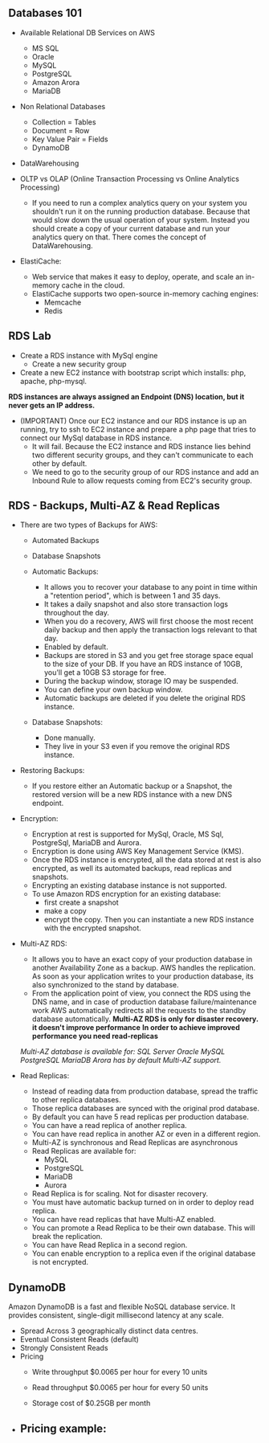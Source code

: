 ## Databases 101 ##
* Available Relational DB Services on AWS
    - MS SQL
    - Oracle
    - MySQL
    - PostgreSQL
    - Amazon Arora
    - MariaDB
* Non Relational Databases
    * Collection        = Tables
    * Document          = Row
    * Key Value Pair    = Fields

    - DynamoDB

* DataWarehousing

* OLTP vs OLAP (Online Transaction Processing vs Online Analytics Processing)
    - If you need to run a complex analytics query on your system you shouldn't run it on the running production database. Because that would slow down the usual operation of your system. Instead you should create a copy of your current database and run your analytics query on that. There comes the concept of DataWarehousing.

* ElastiCache:
    - Web service that makes it easy to deploy, operate, and scale an in-memory cache in the cloud.
    - ElastiCache supports two open-source in-memory caching engines:
        - Memcache
        - Redis


## RDS Lab ##
- Create a RDS instance with MySql engine
    * Create a new security group
- Create a new EC2 instance with bootstrap script which installs: php, apache, php-mysql.

**RDS instances are always assigned an Endpoint (DNS) location, but it never gets an IP address.**

* (IMPORTANT) Once our EC2 instance and our RDS instance is up an running, try to ssh to EC2 instance and prepare a php page that tries to connect our MySql database in RDS instance.
    * It will fail. Because the EC2 instance and RDS instance lies behind two different security groups, and they can't communicate to each other by default.
    * We need to go to the security group of our RDS instance and add an Inbound Rule to allow requests coming from EC2's security group.


## RDS - Backups, Multi-AZ & Read Replicas ##
* There are two types of Backups for AWS:
    - Automated Backups
    - Database Snapshots

    - Automatic Backups:
        - It allows you to recover your database to any point in time within a "retention period", which is between 1 and 35 days.
        - It takes a daily snapshot and also store transaction logs throughout the day.
        - When you do a recovery, AWS will first choose the most recent daily backup and then apply the transaction logs relevant to that day.
        - Enabled by default.
        - Backups are stored in S3 and you get free storage space equal to the size of your DB. If you have an RDS instance of 10GB, you'll get a 10GB S3 storage for free.
        - During the backup window, storage IO may be suspended.
        - You can define your own backup window.
        - Automatic backups are deleted if you delete the original RDS instance.
    - Database Snapshots:
        - Done manually.
        - They live in your S3 even if you remove the original RDS instance.

* Restoring Backups:
    - If you restore either an Automatic backup or a Snapshot, the restored version will be a new RDS instance with a new DNS endpoint.

* Encryption:
    - Encryption at rest is supported for MySql, Oracle, MS Sql, PostgreSql, MariaDB and Aurora.
    - Encryption is done using AWS Key Management Service (KMS).
    - Once the RDS instance is encrypted, all the data stored at rest is also encrypted, as well its automated backups, read replicas and snapshots.
    - Encrypting an existing database instance is not supported.
    - To use Amazon RDS encryption for an existing database:
        - first create a snapshot
        - make a copy
        - encrypt the copy. Then you can instantiate a new RDS instance with the encrypted snapshot.

* Multi-AZ RDS:
    - It allows you to have an exact copy of your production database in another Availability Zone as a backup. AWS handles the replication. As soon as your application writes to your production database, its also synchronized to the stand by database.
    - From the application point of view, you connect the RDS using the DNS name, and in case of production database failure/maintenance work AWS automatically redirects all the requests to the standby database automatically.
    **Multi-AZ RDS is only for disaster recovery. it doesn't improve performance**
    **In order to achieve improved performance you need read-replicas**

    *Multi-AZ database is available for:*
        *SQL Server*
        *Oracle*
        *MySQL*
        *PostgreSQL*
        *MariaDB*
    *Arora has by default Multi-AZ support.*

* Read Replicas:
    - Instead of reading data from production database, spread the traffic to other replica databases.
    - Those replica databases are synced with the original prod database.
    - By default you can have 5 read replicas per production database.
    - You can have a read replica of another replica.
    - You can have read replica in another AZ or even in a different region.
    * Multi-AZ is synchronous and Read Replicas are asynchronous
    - Read Replicas are available for:
        - MySQL
        - PostgreSQL
        - MariaDB
        - Aurora
    * Read Replica is for scaling. Not for disaster recovery.
    - You must have automatic backup turned on in order to deploy read replica.
    - You can have read replicas that have Multi-AZ enabled.
    - You can promote a Read Replica to be their own database. This will break the replication.
    - You can have Read Replica in a second region.
    - You can enable encryption to a replica even if the original database is not encrypted.


## DynamoDB ##
Amazon DynamoDB is a fast and flexible NoSQL database service. It provides consistent, single-digit millisecond latency at any scale.
- Spread Across 3 geographically distinct data centres.
- Eventual Consistent Reads (default)
- Strongly Consistent Reads
- Pricing
    - Write throughput $0.0065 per hour for every 10 units
    - Read  throughput $0.0065 per hour for every 50 units

    - Storage cost of $0.25GB per month

* Pricing example:
    -
